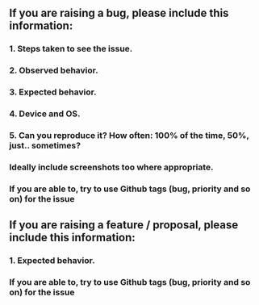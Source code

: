 ## If you are raising a bug, please include this information:

### 1. Steps taken to see the issue.
### 2. Observed behavior.
### 3. Expected behavior.
### 4. Device and OS.
### 5. Can you reproduce it? How often: 100% of the time, 50%, just.. sometimes?

### Ideally include screenshots too where appropriate.
### If you are able to, try to use Github tags (bug, priority and so on) for the issue

## If you are raising a feature / proposal, please include this information:

### 1. Expected behavior.

### If you are able to, try to use Github tags (bug, priority and so on) for the issue
